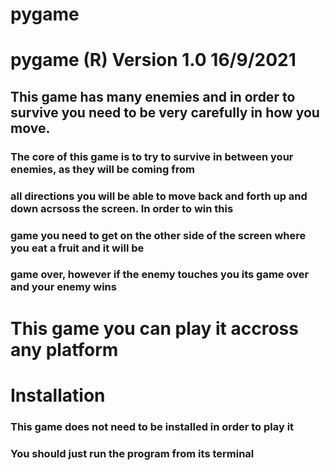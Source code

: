 # pygame
# pygame (R) Version 1.0 16/9/2021
## This game has many enemies and in order to survive you need to be very carefully in how you move. 
### The core of this game is to try to survive in between your enemies, as they will be coming from
### all directions you will be able to move back and forth up and down acrsoss the screen. In order to win this 
### game you need to get on the other side of the screen where you eat a fruit and it will be 
### game over, however if the enemy touches you its game over and your enemy wins 

# This game you can play it accross any platform 

# Installation 
### This game does not need to be installed in order to play it 
### You should just run the program from its terminal
